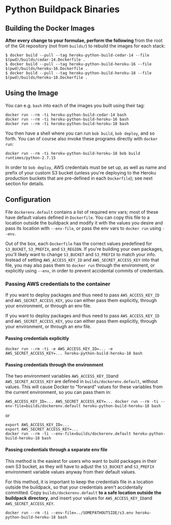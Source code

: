 # Python Buildpack Binaries

## Building the Docker Images

**After every change to your formulae, perform the following** from the root of the Git repository (not from `builds/`) to rebuild the images for each stack:

    $ docker build --pull --tag heroku-python-build-cedar-14 --file $(pwd)/builds/cedar-14.Dockerfile .
    $ docker build --pull --tag heroku-python-build-heroku-16 --file $(pwd)/builds/heroku-16.Dockerfile .
    $ docker build --pull --tag heroku-python-build-heroku-18 --file $(pwd)/builds/heroku-18.Dockerfile .

## Using the Image

You can e.g. `bash` into each of the images you built using their tag:

    docker run --rm -ti heroku-python-build-cedar-14 bash
    docker run --rm -ti heroku-python-build-heroku-16 bash
    docker run --rm -ti heroku-python-build-heroku-18 bash

You then have a shell where you can run `bob build`, `bob deploy`, and so forth. You can of course also invoke these programs directly with `docker run`:

    docker run --rm -ti heroku-python-build-heroku-18 bob build runtimes/python-2.7.15

In order to `bob deploy`, AWS credentials must be set up, as well as name and prefix of your custom S3 bucket (unless you're deploying to the Heroku production buckets that are pre-defined in each `Dockerfile`); see next section for details.

## Configuration

File `dockerenv.default` contains a list of required env vars; most of these have default values defined in `Dockerfile`. You can copy this file to a location outside the buildpack and modify it with the values you desire and pass its location with `--env-file`, or pass the env vars to `docker run` using `--env`.

Out of the box, each `Dockerfile` has the correct values predefined for `S3_BUCKET`, `S3_PREFIX`, and `S3_REGION`. If you're building your own packages, you'll likely want to change `S3_BUCKET` and `S3_PREFIX` to match your info. Instead of setting `AWS_ACCESS_KEY_ID` and `AWS_SECRET_ACCESS_KEY` into that file, you may also pass them to `docker run` through the environment, or explicitly using `--env`, in order to prevent accidental commits of credentials.

### Passing AWS credentials to the container

If you want to deploy packages and thus need to pass `AWS_ACCESS_KEY_ID` and `AWS_SECRET_ACCESS_KEY`, you can either pass them explicitly, through your environment, or through an env file.

If you want to deploy packages and thus need to pass `AWS_ACCESS_KEY_ID` and `AWS_SECRET_ACCESS_KEY`, you can either pass them explicitly, through your environment, or through an env file.

#### Passing credentials explicitly

    docker run --rm -ti -e AWS_ACCESS_KEY_ID=... -e AWS_SECRET_ACCESS_KEY=... heroku-python-build-heroku-18 bash

#### Passing credentials through  the environment

The two environment variables `AWS_ACCESS_KEY_ID`and `AWS_SECRET_ACCESS_KEY` are defined in `builds/dockerenv.default`, without values. This will cause Docker to "forward" values for these variables from the current environment, so you can pass them in:

    AWS_ACCESS_KEY_ID=... AWS_SECRET_ACCESS_KEY=... docker run --rm -ti --env-file=builds/dockerenv.default heroku-python-build-heroku-18 bash

or

    export AWS_ACCESS_KEY_ID=...
    export AWS_SECRET_ACCESS_KEY=...
    docker run --rm -ti --env-file=builds/dockerenv.default heroku-python-build-heroku-18 bash

#### Passing credentials through a separate env file

This method is the easiest for users who want to build packages in their own S3 bucket, as they will have to adjust the `S3_BUCKET` and `S3_PREFIX` environment variable values anyway from their default values.

For this method, it is important to keep the credentials file in a location outside the buildpack, so that your credentials aren't accidentally committed. Copy `builds/dockerenv.default` **to a safe location outside the buildpack directory**, and insert your values for `AWS_ACCESS_KEY_ID`and `AWS_SECRET_ACCESS_KEY`.

    docker run --rm -ti --env-file=../SOMEPATHOUTSIDE/s3.env heroku-python-build-heroku-18 bash
